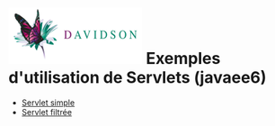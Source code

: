 ![alt text](https://github.com/marc-bouvier-dav/dav-j2ee-tuto/blob/master/dav_logo_small.png "Davidson Consulting")
Exemples d'utilisation de Servlets (javaee6)
==================================

 - [Servlet simple](https://github.com/marc-bouvier-dav/dav-j2ee-tuto/blob/master/001-servlet/src/main/java/fr/davidson/sample/jee/servlet/Servlet1.java)
 - [Servlet filtrée](https://github.com/marc-bouvier-dav/dav-j2ee-tuto/blob/master/001-servlet/src/main/java/fr/davidson/sample/jee/servlet/FilteredServlet1.java)


